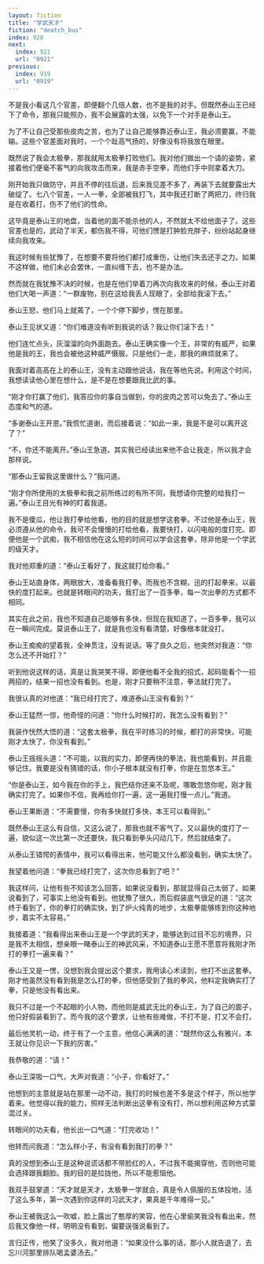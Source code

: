 ```yaml
---
layout: fiction
title: "学武天才"
fiction: "deatch_bus"
index: 920
next:
  index: 921
  url: "0921"
previous:
  index: 919
  url: "0919"
---
```

不是我小看这几个官差，即便翻个几倍人数，也不是我的对手。但既然泰山王已经下了命令，那我只能照办，我不会展露的太强，以免下一个对手是泰山王。

为了不让自己受那些皮肉之苦，也为了让自己能够靠近泰山王，我必须要赢，不能输。这些个官差面对我时，一个个趾高气扬的，好像没有将我放在眼里。

既然说了我会太极拳，那我就用太极拳打败他们。我对他们做出一个请的姿势，紧接着他们便毫不客气的向我攻击而来，我是赤手空拳，而他们手中则拿着大刀。

刚开始我只做防守，并且不停的往后退，后来我见差不多了，再装下去就要露出大破绽了。七八个官差，一人一拳，全部被我打飞，其中我还打断了两把刀，终归我是在收着打，伤不了他们的性命。

这毕竟是泰山王的地盘，当着他的面不能杀他的人，不然就太不给他面子了。这些官差也是的，武动了半天，都伤我不得，可他们愣是打肿脸充胖子，纷纷站起身继续向我攻来。

我这时候有些犹豫了，在想要不要将他们都打成重伤，让他们失去还手之力。如果不这样做，他们未必会罢休，一直纠缠下去，也不是办法。

然而就在我犹豫不决的时候，也是在他们举着刀再次向我攻来的时候，泰山王对着他们大喝一声道：“一群废物，别在这给我丢人现眼了，全部给我滚下去。”

泰山王怒，他们马上就蔫了，一个个停下脚步，愣在那里。

泰山王见状又道：“你们难道没有听到我说的话？我让你们滚下去！”

他们连忙点头，灰溜溜的向外面跑去。泰山王确实像一个王，非常的有威严，如果他是我的王，我也会被他这种威严慑服。只是他们一走，那我的麻烦就来了。

我面对着高高在上的泰山王，没有主动跟他说话，我在等他先说。利用这个时间，我想读读他心里在想什么，是不是在想要跟我比武的事。

“刚才你打赢了他们，我答应你的事自当做到，你的皮肉之苦可以免去了。”泰山王态度和气的道。

“多谢泰山王开恩。”我慌忙道谢，而后接着说：“如此一来，我是不是可以离开这了？”

“不，你还不能离开。”泰山王急道。其实我已经读出来他不会让我走，所以我才会那样说。

“那泰山王留我这里做什么？”我问道。

“刚才你所使用的太极拳和我之前所练过的有所不同，我想请你完整的给我打一遍。”泰山王目光有神的盯着我道。

我不是傻瓜，他让我打拳给他看，他的目的就是想学这套拳。不过他是泰山王，我必须遵从他的命令，我可不会慢慢的打给他看，我要快打，以闪电般的度打完。即便他是一个武痴，我不相信他在这么短的时间可以学会这套拳，除非他是一个学武的级天才。

我对他郑重的道：“泰山王看好了，我这就打给你看。”

泰山王站直身体，两眼放大，准备看我打拳。而我也不含糊，迅的打起拳来，以最快的度打起来。也就是转眼间的功夫，我打出了一百多拳，每一次出拳的方式都不相同。

其实在此之前，我也不知道自己能够有多快，但现在我知道了，一百多拳，我可以在一瞬间完成。莫说泰山王了，就是我也没有看清楚，好像根本就没打。

泰山王痴痴的望着我，全神贯注，没有说话。等了良久之后，他突然对我道：“你怎么还不开始打？”

听到他说这样的话，真是让我哭笑不得，即便他看不全我的招式，起码能看个一招两招的，结果一招也没有看到。也是，刚才只要稍不注意，拳法就打完了。

我很认真的对他道：“我已经打完了，难道泰山王没有看到？”

泰山王猛然一惊，他奇怪的问道：“你什么时候打的，我怎么没有看到？”

我装作恍然大悟的道：“这套太极拳，我在平时练习的时候，都打的非常快，可能刚才太快了，你没有看到。”

泰山王摇摇头道：“不可能，以我的实力，即便再快的拳法，我也能看到，并且能够记住。我要是没有猜错的话，你小子根本就没有打拳，你是在忽悠本王。”

“你是泰山王，如今我在你的手上，我巴结你还来不及呢，哪敢忽悠你呢，刚才我确实打完了。如果你不信，我再给你打一遍，这一遍我打慢一点儿。”我道。

泰山王果断道：“不需要慢，你有多快就打多快，本王可以看得到。”

既然泰山王这么有自信，又这么说了，那我也就不客气了。又以最快的度打了一遍，貌似这一次比第一次还要快，我只看到拳头闪动几下，然后就结束了。

从泰山王错愕的表情中，我可以看得出来，他可能又什么都没看到，确实太快了。

我望着他问道：“拳我已经打完了，这次你总看到了吧？”

我这样问，让他有些不知该怎么回答，如果说没看到，那就显得自己太弱了，如果说看到了，可事实上他没有看到。他犹豫了很久，而后假装底气很足的道：“这次终于看到了，你的拳打的确实快，到了炉火纯青的地步，太极拳能够练到你这种地步，着实不太容易。”

我接着道：“我看得出来泰山王是一个学武的天才，能够达到过目不忘的境界，只是我不太相信，想亲眼一睹泰山王的神武风采，不知道泰山王愿不愿意将我刚才所打的拳打一遍来看？”

泰山王又是一愣，没想到我会提出这个要求，我用读心术读到，他打不出这套拳。刚才他虽然没有看到我是怎么打的拳，但他感受到了我的拳风，他料定我确实打了拳，只是他没有看出来。

我只不过是一个不起眼的小人物，而他则是威武无比的泰山王，为了自己的面子，他只好假装看到了。而今我的这个要求，让他有些难做，不打不是，打又不会打。

最后他灵机一动，终于有了一个主意，他信心满满的道：“既然你这么有雅兴，本王就让你见识一下我的厉害。”

我恭敬的道：“请！”

泰山王深吸一口气，大声对我道：“小子，你看好了。”

他想到的主意就是站在那里一动不动，我打的时候也差不多是这个样子，所以他学着来。他觉得以我的能力，照样无法判断出这拳有没有打，所以想利用这种方式蒙混过关。

转眼间的功夫看，他长出一口气道：“打完收功！”

他转而问我道：“怎么样小子，有没有看到我打的拳？”

真的没想到泰山王是这种说谎话都不带脸红的人，不过我不能揭穿他，否则他可能会选择跟我翻脸。我的目的是拉拢他，所以不能惹恼他。

我双手鼓掌道：“天才就是天才，太极拳一学就会，真是令人佩服的五体投地，活了这么多年，第一次遇到你这样的习武天才，果真是千年难得一见。”

泰山王被我这么一吹嘘，脸上露出了憨厚的笑容，他在心里偷笑我没有看出来，然后我又像他一样，明明没有看到，偏要逞强说看到了。

言归正传，他笑了没多久，我对他道：“如果没什么事的话，那小人就告退了，去忘川河那里排队喝孟婆汤去。”